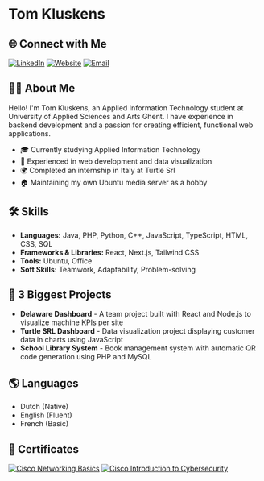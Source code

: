 # Tom Kluskens
## 🌐 Connect with Me

[![LinkedIn](https://img.shields.io/badge/-LinkedIn-0077B5?style=flat&logo=linkedin)](https://www.linkedin.com/in/tom-kluskens-562a8522b/)
[![Website](https://img.shields.io/badge/-Website-000000?style=flat&logo=safari&logoColor=white)](https://www.tomkluskens.com)
[![Email](https://img.shields.io/badge/-Email-D14836?style=flat&logo=gmail&logoColor=white)](mailto:kluskenstom2004@gmail.com)

## 👨‍💻 About Me

Hello! I'm Tom Kluskens, an Applied Information Technology student at University of Applied Sciences and Arts Ghent. I have experience in backend development and a passion for creating efficient, functional web applications.

- 🎓 Currently studying Applied Information Technology
- 💼 Experienced in web development and data visualization
- 🌍 Completed an internship in Italy at Turtle Srl
- 🏠 Maintaining my own Ubuntu media server as a hobby

## 🛠️ Skills

- **Languages:** Java, PHP, Python, C++, JavaScript, TypeScript, HTML, CSS, SQL
- **Frameworks & Libraries:** React, Next.js, Tailwind CSS
- **Tools:** Ubuntu, Office
- **Soft Skills:** Teamwork, Adaptability, Problem-solving

## 🚀 3 Biggest Projects

- **Delaware Dashboard** - A team project built with React and Node.js to visualize machine KPIs per site
- **Turtle SRL Dashboard** - Data visualization project displaying customer data in charts using JavaScript
- **School Library System** - Book management system with automatic QR code generation using PHP and MySQL



## 🌎 Languages

- Dutch (Native)
- English (Fluent)
- French (Basic)

## 📜 Certificates

[![Cisco Networking Basics](https://images.credly.com/size/110x110/images/5bdd6a39-3e03-4444-9510-ecff80c9ce79/image.png)](https://www.credly.com/badges/d42e36ff-9002-472c-b4b3-ac9f955606c6/public_url)
[![Cisco Introduction to Cybersecurity](https://images.credly.com/size/110x110/images/af8c6b4e-fc31-47c4-8dcb-eb7a2065dc5b/I2CS__1_.png)](https://www.credly.com/badges/5fb82c13-870e-44f3-b519-d95e7f8ce93a/public_url)


